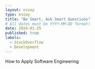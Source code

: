 ```yaml
---
layout: essay
type: essay
title: "Be Smart, Ask Smart Questions"
# All dates must be YYYY-MM-DD format!
date: 2024-01-25
published: true
labels:
  - StackOverflow
  - Development
---
```


How to Apply Software Engineering

